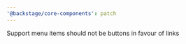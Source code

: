 ```yaml
---
'@backstage/core-components': patch
---
```


Support menu items should not be buttons in favour of links
